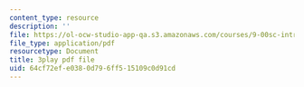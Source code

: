 ```yaml
---
content_type: resource
description: ''
file: https://ol-ocw-studio-app-qa.s3.amazonaws.com/courses/9-00sc-introduction-to-psychology-fall-2011/64cf72efe0380d796ff515109c0d91cd_lBU64nfe8nM.pdf
file_type: application/pdf
resourcetype: Document
title: 3play pdf file
uid: 64cf72ef-e038-0d79-6ff5-15109c0d91cd
---
```

